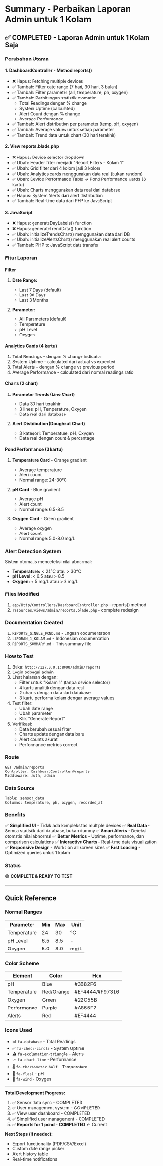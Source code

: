 # Summary - Perbaikan Laporan Admin untuk 1 Kolam

## ✅ COMPLETED - Laporan Admin untuk 1 Kolam Saja

### Perubahan Utama

#### 1. **DashboardController - Method reports()**

-   ❌ Hapus: Fetching multiple devices
-   ✅ Tambah: Filter date range (7 hari, 30 hari, 3 bulan)
-   ✅ Tambah: Filter parameter (all, temperature, ph, oxygen)
-   ✅ Tambah: Perhitungan statistik otomatis:
    -   Total Readings dengan % change
    -   System Uptime (calculated)
    -   Alert Count dengan % change
    -   Average Performance
-   ✅ Tambah: Alert distribution per parameter (temp, pH, oxygen)
-   ✅ Tambah: Average values untuk setiap parameter
-   ✅ Tambah: Trend data untuk chart (30 hari terakhir)

#### 2. **View reports.blade.php**

-   ❌ Hapus: Device selector dropdown
-   ✅ Ubah: Header filter menjadi "Report Filters - Kolam 1"
-   ✅ Ubah: Grid filter dari 4 kolom jadi 3 kolom
-   ✅ Ubah: Analytics cards menggunakan data real (bukan random)
-   ✅ Ubah: Device Performance Table → Pond Performance Cards (3 kartu)
-   ✅ Ubah: Charts menggunakan data real dari database
-   ✅ Hapus: System Alerts dari alert distribution
-   ✅ Tambah: Real-time data dari PHP ke JavaScript

#### 3. **JavaScript**

-   ❌ Hapus: generateDayLabels() function
-   ❌ Hapus: generateTrendData() function
-   ✅ Ubah: initializeTrendsChart() menggunakan data dari DB
-   ✅ Ubah: initializeAlertsChart() menggunakan real alert counts
-   ✅ Tambah: PHP to JavaScript data transfer

### Fitur Laporan

#### Filter

1. **Date Range:**

    - Last 7 Days (default)
    - Last 30 Days
    - Last 3 Months

2. **Parameter:**
    - All Parameters (default)
    - Temperature
    - pH Level
    - Oxygen

#### Analytics Cards (4 kartu)

1. Total Readings - dengan % change indicator
2. System Uptime - calculated dari actual vs expected
3. Total Alerts - dengan % change vs previous period
4. Average Performance - calculated dari normal readings ratio

#### Charts (2 chart)

1. **Parameter Trends (Line Chart)**

    - Data 30 hari terakhir
    - 3 lines: pH, Temperature, Oxygen
    - Data real dari database

2. **Alert Distribution (Doughnut Chart)**
    - 3 kategori: Temperature, pH, Oxygen
    - Data real dengan count & percentage

#### Pond Performance (3 kartu)

1. **Temperature Card** - Orange gradient

    - Average temperature
    - Alert count
    - Normal range: 24-30°C

2. **pH Card** - Blue gradient

    - Average pH
    - Alert count
    - Normal range: 6.5-8.5

3. **Oxygen Card** - Green gradient
    - Average oxygen
    - Alert count
    - Normal range: 5.0-8.0 mg/L

### Alert Detection System

Sistem otomatis mendeteksi nilai abnormal:

-   **Temperature:** < 24°C atau > 30°C
-   **pH Level:** < 6.5 atau > 8.5
-   **Oxygen:** < 5 mg/L atau > 8 mg/L

### Files Modified

1. `app/Http/Controllers/DashboardController.php` - reports() method
2. `resources/views/admin/reports.blade.php` - complete redesign

### Documentation Created

1. `REPORTS_SINGLE_POND.md` - English documentation
2. `LAPORAN_1_KOLAM.md` - Indonesian documentation
3. `REPORTS_SUMMARY.md` - This summary file

### How to Test

1. Buka: `http://127.0.0.1:8000/admin/reports`
2. Login sebagai admin
3. Lihat halaman dengan:
    - Filter untuk "Kolam 1" (tanpa device selector)
    - 4 kartu analitik dengan data real
    - 2 charts dengan data dari database
    - 3 kartu performa kolam dengan average values
4. Test filter:
    - Ubah date range
    - Ubah parameter
    - Klik "Generate Report"
5. Verifikasi:
    - Data berubah sesuai filter
    - Charts update dengan data baru
    - Alert counts akurat
    - Performance metrics correct

### Route

```
GET /admin/reports
Controller: DashboardController@reports
Middleware: auth, admin
```

### Data Source

```
Table: sensor_data
Columns: temperature, ph, oxygen, recorded_at
```

### Benefits

✅ **Simplified UI** - Tidak ada kompleksitas multiple devices
✅ **Real Data** - Semua statistik dari database, bukan dummy
✅ **Smart Alerts** - Deteksi otomatis nilai abnormal
✅ **Better Metrics** - Uptime, performance, dan comparison calculations
✅ **Interactive Charts** - Real-time data visualization
✅ **Responsive Design** - Works on all screen sizes
✅ **Fast Loading** - Optimized queries untuk 1 kolam

### Status

🟢 **COMPLETE & READY TO TEST**

---

## Quick Reference

### Normal Ranges

| Parameter   | Min | Max | Unit |
| ----------- | --- | --- | ---- |
| Temperature | 24  | 30  | °C   |
| pH Level    | 6.5 | 8.5 | -    |
| Oxygen      | 5.0 | 8.0 | mg/L |

### Color Scheme

| Element     | Color      | Hex             |
| ----------- | ---------- | --------------- |
| pH          | Blue       | #3B82F6         |
| Temperature | Red/Orange | #EF4444/#F97316 |
| Oxygen      | Green      | #22C55B         |
| Performance | Purple     | #A855F7         |
| Alerts      | Red        | #EF4444         |

### Icons Used

-   📊 `fa-database` - Total Readings
-   ✅ `fa-check-circle` - System Uptime
-   ⚠️ `fa-exclamation-triangle` - Alerts
-   📈 `fa-chart-line` - Performance
-   🌡️ `fa-thermometer-half` - Temperature
-   🧪 `fa-flask` - pH
-   💨 `fa-wind` - Oxygen

---

**Total Development Progress:**

1. ✅ Sensor data sync - COMPLETED
2. ✅ User management system - COMPLETED
3. ✅ View user dashboard - COMPLETED
4. ✅ Simplified user management - COMPLETED
5. ✅ **Reports for 1 pond - COMPLETED** ← Current

**Next Steps (if needed):**

-   Export functionality (PDF/CSV/Excel)
-   Custom date range picker
-   Alert history table
-   Real-time notifications
